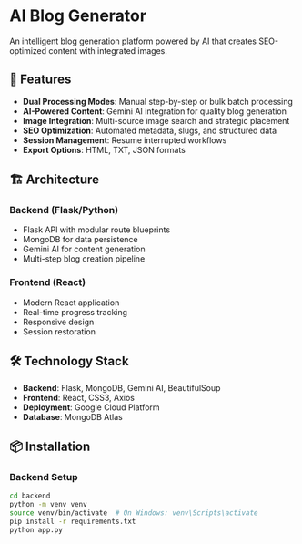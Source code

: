 # AI Blog Generator

An intelligent blog generation platform powered by AI that creates SEO-optimized content with integrated images.

## 🚀 Features

- **Dual Processing Modes**: Manual step-by-step or bulk batch processing
- **AI-Powered Content**: Gemini AI integration for quality blog generation
- **Image Integration**: Multi-source image search and strategic placement
- **SEO Optimization**: Automated metadata, slugs, and structured data
- **Session Management**: Resume interrupted workflows
- **Export Options**: HTML, TXT, JSON formats

## 🏗️ Architecture

### Backend (Flask/Python)
- Flask API with modular route blueprints
- MongoDB for data persistence
- Gemini AI for content generation
- Multi-step blog creation pipeline

### Frontend (React)
- Modern React application
- Real-time progress tracking
- Responsive design
- Session restoration

## 🛠️ Technology Stack

- **Backend**: Flask, MongoDB, Gemini AI, BeautifulSoup
- **Frontend**: React, CSS3, Axios
- **Deployment**: Google Cloud Platform
- **Database**: MongoDB Atlas

## 📦 Installation

### Backend Setup
```bash
cd backend
python -m venv venv
source venv/bin/activate  # On Windows: venv\Scripts\activate
pip install -r requirements.txt
python app.py
